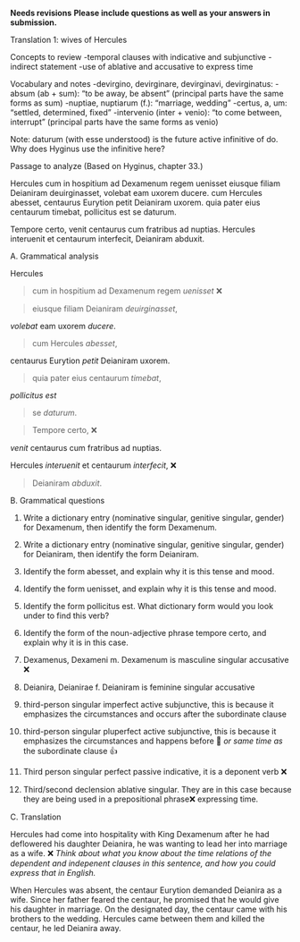 **Needs revisions**
**Please include questions as well as your answers in submission.**


Translation 1: wives of Hercules

Concepts to review
-temporal clauses with indicative and subjunctive
-indirect statement
-use of ablative and accusative to express time

Vocabulary and notes
-devirgino, devirginare, devirginavi, devirginatus:
-absum (ab + sum): “to be away, be absent” (principal parts have the same forms as sum)
-nuptiae, nuptiarum (f.): “marriage, wedding”
-certus, a, um: “settled, determined, fixed”
-intervenio (inter + venio): “to come between, interrupt” (principal parts have the same forms as venio)

Note:
daturum (with esse understood) is the future active infinitive of do. Why does Hyginus use the infinitive here?

Passage to analyze
(Based on Hyginus, chapter 33.)

Hercules cum in hospitium ad Dexamenum regem uenisset eiusque filiam Deianiram deuirginasset, volebat eam uxorem ducere. cum Hercules abesset, centaurus Eurytion petit Deianiram uxorem. quia pater eius centaurum timebat, pollicitus est se daturum.

Tempore certo, venit centaurus cum fratribus ad nuptias. Hercules interuenit et centaurum interfecit, Deianiram abduxit.

A. Grammatical analysis 

Hercules 
>cum in hospitium ad Dexamenum regem *uenisset*  ❌

>eiusque filiam Deianiram *deuirginasset*,

*volebat* eam uxorem *ducere*. 

>cum Hercules *abesset*, 

centaurus Eurytion *petit* Deianiram uxorem. 

>quia pater eius centaurum *timebat*,

*pollicitus est* 

>se *daturum*.

>Tempore certo, ❌

*venit* centaurus cum fratribus ad nuptias. 

Hercules *interuenit* et centaurum *interfecit*,  ❌

>Deianiram *abduxit*.


B. Grammatical questions

1. Write a dictionary entry (nominative singular, genitive singular, gender) for Dexamenum, then identify the form Dexamenum.
1. Write a dictionary entry (nominative singular, genitive singular, gender) for Deianiram, then identify the form Deianiram.
1. Identify the form abesset, and explain why it is this tense and mood.
1. Identify the form uenisset, and explain why it is this tense and mood.
1. Identify the form pollicitus est. What dictionary form would you look under to find this verb?
1. Identify the form of the noun-adjective phrase tempore certo, and explain why it is in this case.



1. Dexamenus, Dexameni m. Dexamenum is masculine singular accusative ❌
1. Deianira, Deianirae f. Deianiram is feminine singular accusative
1. third-person singular imperfect active subjunctive, this is because it emphasizes the circumstances and occurs after the subordinate clause 
1. third-person singular pluperfect active subjunctive, this is because it emphasizes the circumstances and happens before 🤔 *or same time as* the subordinate clause 👍
1. Third person singular perfect passive indicative, it is a deponent verb ❌
1. Third/second declension ablative singular. They are in this case because they are being used in a prepositional phrase❌ expressing time.


C. Translation

Hercules had come into hospitality with King Dexamenum after he had deflowered his daughter Deianira, he was wanting to lead her into marriage as a wife.  ❌ *Think about what you know about the time relations of the dependent and indepenent clauses in this sentence, and how you could express that in English.*

When Hercules was absent, the centaur Eurytion demanded Deianira as a wife. Since her father feared the centaur, he promised that he would give his daughter in marriage. On the designated day, the centaur came with his brothers to the wedding. Hercules came between them and killed the centaur, he led Deianira away.
